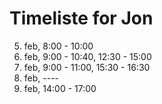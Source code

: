 # Timeliste for Jon

5. feb, 8:00 - 10:00
6. feb, 9:00 - 10:40, 12:30 - 15:00
7. feb, 9:00 - 11:00, 15:30 - 16:30
8. feb, ----
9. feb, 14:00 - 17:00
